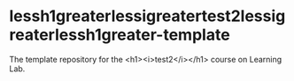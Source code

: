 # lessh1greaterlessigreatertest2lessigreaterlessh1greater-template
The template repository for the &lt;h1>&lt;i>test2&lt;/i>&lt;/h1> course on Learning Lab.
